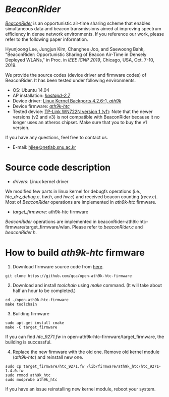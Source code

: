 # *BeaconRider*
[*BeaconRider*](http://network.snu.ac.kr:14259/webdav/hp_publications/paper/BeaconRider_icnp2019_hjlee.pdf) is an opportunistic air-time sharing scheme that enables simultaneous data and beacon transmissions aimed at improving spectrum efficiency in dense network environments. If you reference our work, please refer to the following paper information. 

Hyunjoong Lee, Jungjun Kim, Changhee Joo, and Saewoong Bahk, "BeaconRider: Opportunistic Sharing of Beacon Air-Time in Densely Deployed WLANs," in Proc. in *IEEE ICNP 2019*, Chicago, USA, Oct. 7-10, 2019.

We provide the source codes (device driver and firmware codes) of BeaconRider. It has been tested under following environments. 

- OS: Ubuntu 14.04
- AP installation: [*hostapd-2.7*](https://w1.fi/hostapd/)
- Device driver: [Linux Kernel Backports 4.2.6-1, *ath9k*](http://drvbp1.linux-foundation.org/~mcgrof/rel-html/backports/)
- Device firmware: [*ath9k-htc*](https://github.com/makesens86/open-ath9k-htc-firmware)
- Tested device: [TP-Link WN722N version 1 (v1)](https://wikidevi.com/wiki/TP-LINK_TL-WN722N): Note that the newer versions (v2 and v3) is not compatible with BeaconRider because it no longer uses an atheros chipset. Make sure that you to buy the v1 version. 

If you have any questions, feel free to contact us. 

- E-mail: hjlee@netlab.snu.ac.kr 

# Source code description
- *drivers*: Linux kernel driver

We modified few parts in linux kernel for debugfs operations (i.e., *htc_drv_debug.c*, *hw.h*, and *hw.c*) and received beacon counting (*recv.c*). Most of *BeaconRider* operations are implemented in *ath9k-htc* firmware. 

- *target_firmware*: ath9k-htc firmware

*BeaconRider* operations are implemented in beaconRider-ath9k-htc-firmware/target_firmware/wlan. Please refer to *beaconRider.c* and *beaconRider.h*. 

# How to build *ath9k-htc* firmware
1. Download firmware source code from [here](https://github.com/makesens86/open-ath9k-htc-firmware).

```git clone https://github.com/qca/open-ath9k-htc-firmware```

2. Download and install *toolchain* using *make* command. (It will take about half an hour to be completed.)
```
cd ./open-ath9k-htc-firmware
make toolchain
```

3. Building firmware
```
sudo apt-get install cmake
make -C target_firmware
```
If you can find *htc_9271.fw* in open-ath9k-htc-firmware/target_firmware, the building is successful.

4. Replace the new firmware with the old one. Remove old kernel module (*ath9k-htc*) and reinstall new one. 
```
sudo cp target_firmware/htc_9271.fw /lib/firmware/ath9k_htc/htc_9271-1.4.0.fw
sudo rmmod ath9k_htc
sudo modprobe ath9k_htc
```
If you have an issue reinstalling new kernel module, reboot your system. 
